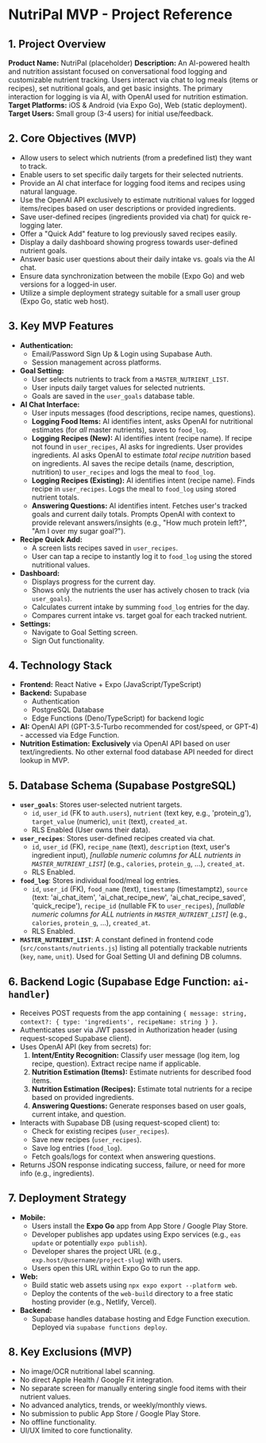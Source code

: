 # NutriPal MVP - Project Reference

## 1. Project Overview

**Product Name:** NutriPal (placeholder)
**Description:** An AI-powered health and nutrition assistant focused on conversational food logging and customizable nutrient tracking. Users interact via chat to log meals (items or recipes), set nutritional goals, and get basic insights. The primary interaction for logging is via AI, with OpenAI used for nutrition estimation.
**Target Platforms:** iOS & Android (via Expo Go), Web (static deployment).
**Target Users:** Small group (3-4 users) for initial use/feedback.

## 2. Core Objectives (MVP)

*   Allow users to select which nutrients (from a predefined list) they want to track.
*   Enable users to set specific daily targets for their selected nutrients.
*   Provide an AI chat interface for logging food items and recipes using natural language.
*   Use the OpenAI API exclusively to estimate nutritional values for logged items/recipes based on user descriptions or provided ingredients.
*   Save user-defined recipes (ingredients provided via chat) for quick re-logging later.
*   Offer a "Quick Add" feature to log previously saved recipes easily.
*   Display a daily dashboard showing progress towards user-defined nutrient goals.
*   Answer basic user questions about their daily intake vs. goals via the AI chat.
*   Ensure data synchronization between the mobile (Expo Go) and web versions for a logged-in user.
*   Utilize a simple deployment strategy suitable for a small user group (Expo Go, static web host).

## 3. Key MVP Features

*   **Authentication:**
    *   Email/Password Sign Up & Login using Supabase Auth.
    *   Session management across platforms.
*   **Goal Setting:**
    *   User selects nutrients to track from a `MASTER_NUTRIENT_LIST`.
    *   User inputs daily target values for selected nutrients.
    *   Goals are saved in the `user_goals` database table.
*   **AI Chat Interface:**
    *   User inputs messages (food descriptions, recipe names, questions).
    *   **Logging Food Items:** AI identifies intent, asks OpenAI for nutritional estimates (for *all* master nutrients), saves to `food_log`.
    *   **Logging Recipes (New):** AI identifies intent (recipe name). If recipe not found in `user_recipes`, AI asks for ingredients. User provides ingredients. AI asks OpenAI to estimate *total recipe nutrition* based on ingredients. AI saves the recipe details (name, description, nutrition) to `user_recipes` and logs the meal to `food_log`.
    *   **Logging Recipes (Existing):** AI identifies intent (recipe name). Finds recipe in `user_recipes`. Logs the meal to `food_log` using stored nutrient totals.
    *   **Answering Questions:** AI identifies intent. Fetches user's tracked goals and current daily totals. Prompts OpenAI with context to provide relevant answers/insights (e.g., "How much protein left?", "Am I over my sugar goal?").
*   **Recipe Quick Add:**
    *   A screen lists recipes saved in `user_recipes`.
    *   User can tap a recipe to instantly log it to `food_log` using the stored nutritional values.
*   **Dashboard:**
    *   Displays progress for the current day.
    *   Shows only the nutrients the user has actively chosen to track (via `user_goals`).
    *   Calculates current intake by summing `food_log` entries for the day.
    *   Compares current intake vs. target goal for each tracked nutrient.
*   **Settings:**
    *   Navigate to Goal Setting screen.
    *   Sign Out functionality.

## 4. Technology Stack

*   **Frontend:** React Native + Expo (JavaScript/TypeScript)
*   **Backend:** Supabase
    *   Authentication
    *   PostgreSQL Database
    *   Edge Functions (Deno/TypeScript) for backend logic
*   **AI:** OpenAI API (GPT-3.5-Turbo recommended for cost/speed, or GPT-4) - accessed via Edge Function.
*   **Nutrition Estimation:** **Exclusively** via OpenAI API based on user text/ingredients. No other external food database API needed for direct lookup in MVP.

## 5. Database Schema (Supabase PostgreSQL)

*   **`user_goals`**: Stores user-selected nutrient targets.
    *   `id`, `user_id` (FK to `auth.users`), `nutrient` (text key, e.g., 'protein_g'), `target_value` (numeric), `unit` (text), `created_at`.
    *   RLS Enabled (User owns their data).
*   **`user_recipes`**: Stores user-defined recipes created via chat.
    *   `id`, `user_id` (FK), `recipe_name` (text), `description` (text, user's ingredient input), *[nullable numeric columns for ALL nutrients in `MASTER_NUTRIENT_LIST`]* (e.g., `calories`, `protein_g`, ...), `created_at`.
    *   RLS Enabled.
*   **`food_log`**: Stores individual food/meal log entries.
    *   `id`, `user_id` (FK), `food_name` (text), `timestamp` (timestamptz), `source` (text: 'ai_chat_item', 'ai_chat_recipe_new', 'ai_chat_recipe_saved', 'quick_recipe'), `recipe_id` (nullable FK to `user_recipes`), *[nullable numeric columns for ALL nutrients in `MASTER_NUTRIENT_LIST`]* (e.g., `calories`, `protein_g`, ...), `created_at`.
    *   RLS Enabled.
*   **`MASTER_NUTRIENT_LIST`**: A constant defined in frontend code (`src/constants/nutrients.js`) listing all potentially trackable nutrients (`key`, `name`, `unit`). Used for Goal Setting UI and defining DB columns.

## 6. Backend Logic (Supabase Edge Function: `ai-handler`)

*   Receives POST requests from the app containing `{ message: string, context?: { type: 'ingredients', recipeName: string } }`.
*   Authenticates user via JWT passed in Authorization header (using request-scoped Supabase client).
*   Uses OpenAI API (key from secrets) for:
    1.  **Intent/Entity Recognition:** Classify user message (log item, log recipe, question). Extract recipe name if applicable.
    2.  **Nutrition Estimation (Items):** Estimate nutrients for described food items.
    3.  **Nutrition Estimation (Recipes):** Estimate total nutrients for a recipe based on provided ingredients.
    4.  **Answering Questions:** Generate responses based on user goals, current intake, and question.
*   Interacts with Supabase DB (using request-scoped client) to:
    *   Check for existing recipes (`user_recipes`).
    *   Save new recipes (`user_recipes`).
    *   Save log entries (`food_log`).
    *   Fetch goals/logs for context when answering questions.
*   Returns JSON response indicating success, failure, or need for more info (e.g., ingredients).

## 7. Deployment Strategy

*   **Mobile:**
    *   Users install the **Expo Go** app from App Store / Google Play Store.
    *   Developer publishes app updates using Expo services (e.g., `eas update` or potentially `expo publish`).
    *   Developer shares the project URL (e.g., `exp.host/@username/project-slug`) with users.
    *   Users open this URL within Expo Go to run the app.
*   **Web:**
    *   Build static web assets using `npx expo export --platform web`.
    *   Deploy the contents of the `web-build` directory to a free static hosting provider (e.g., Netlify, Vercel).
*   **Backend:**
    *   Supabase handles database hosting and Edge Function execution. Deployed via `supabase functions deploy`.

## 8. Key Exclusions (MVP)

*   No image/OCR nutritional label scanning.
*   No direct Apple Health / Google Fit integration.
*   No separate screen for manually entering single food items with their nutrient values.
*   No advanced analytics, trends, or weekly/monthly views.
*   No submission to public App Store / Google Play Store.
*   No offline functionality.
*   UI/UX limited to core functionality.
